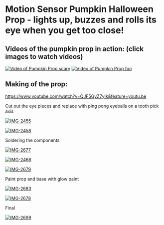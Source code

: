 # Motion Sensor Pumpkin Halloween Prop - lights up, buzzes and rolls its eye when you get too close!

## Videos of the pumpkin prop in action: (click images to watch videos)
[![Video of Pumpkin Prop scary](https://i.ibb.co/7WfGZJL/Image-from-i-OS-1.jpg)](https://www.youtube.com/watch?v=4DdH7YWoKtk)
[![Video of Pumpkin Prop fun](https://i.ibb.co/TMn3yN4/IMG-4320.jpg)](https://www.youtube.com/watch?v=bm7-y_7Qpb4&feature=youtu.be)


## Making of the prop:

https://www.youtube.com/watch?v=QJF5GyZ7yIk&feature=youtu.be

Cut out the eye pieces and replace with ping pong eyeballs on a tooth pick axis

<a href="https://ibb.co/DK4fB02"><img src="https://i.ibb.co/nkrMXxJ/IMG-2455.jpg" alt="IMG-2455" border="0" /></a>

<a href="https://ibb.co/k9sc8Wh"><img src="https://i.ibb.co/MGxNV3R/IMG-2458.jpg" alt="IMG-2458" border="0" /></a>

Soldering the components

<a href="https://ibb.co/sPcvCG5"><img src="https://i.ibb.co/PYJZMnT/IMG-2677.jpg" alt="IMG-2677" border="0" /></a>

<a href="https://ibb.co/j4HYVmY"><img src="https://i.ibb.co/NY7q15q/IMG-2468.jpg" alt="IMG-2468" border="0" /></a>

<a href="https://ibb.co/8xXYYVV"><img src="https://i.ibb.co/HPXhhQQ/IMG-2679.jpg" alt="IMG-2679" border="0" /></a>

Paint prop and base with glow paint

<a href="https://ibb.co/JtBMXnF"><img src="https://i.ibb.co/qjyPbBF/IMG-2683.jpg" alt="IMG-2683" border="0" /></a>

<a href="https://ibb.co/MB8qWpd"><img src="https://i.ibb.co/J3xX02Z/IMG-2678.jpg" alt="IMG-2678" border="0" /></a>

Final

<a href="https://ibb.co/WpdH8JT"><img src="https://i.ibb.co/Lhq0j7G/IMG-2699.jpg" alt="IMG-2699" border="0" /></a>


